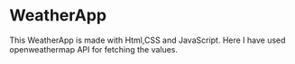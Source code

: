 # WeatherApp
This WeatherApp is made with Html,CSS and JavaScript. Here I have used openweathermap API for fetching the values.
